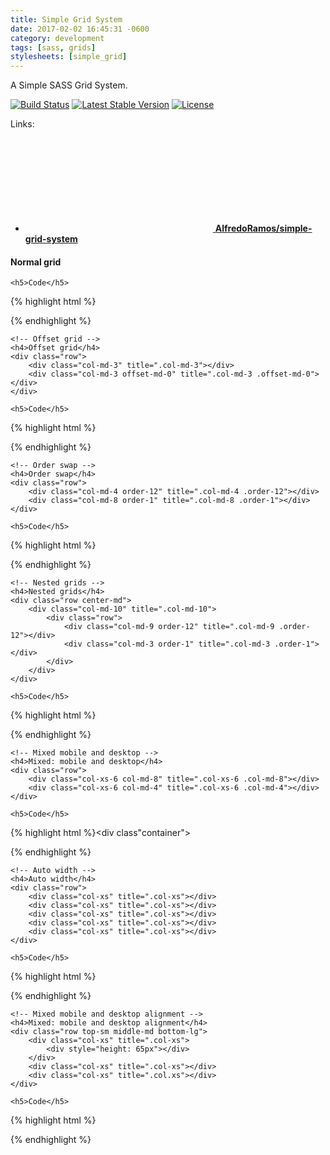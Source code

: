 ```yaml
---
title: Simple Grid System
date: 2017-02-02 16:45:31 -0600
category: development
tags: [sass, grids]
stylesheets: [simple_grid]
---
```

A Simple SASS Grid System.

[![Build Status](https://img.shields.io/travis/AlfredoRamos/simple-grid-system.svg?style=flat-square&maxAge=3600)](https://travis-ci.org/AlfredoRamos/simple-grid-system) [![Latest Stable Version](https://img.shields.io/github/tag/AlfredoRamos/simple-grid-system.svg?style=flat-square&label=stable&maxAge=3600)](https://github.com/AlfredoRamos/simple-grid-system/releases) [![License](https://img.shields.io/github/license/AlfredoRamos/simple-grid-system.svg?style=flat-square)](https://raw.githubusercontent.com/AlfredoRamos/simple-grid-system/master/LICENSE)

Links:

- [<svg class="icon icon-github"><use xlink:href="#github"></use></svg> **AlfredoRamos/simple-grid-system**](https://github.com/AlfredoRamos/simple-grid-system)

<div class="container">
	<!-- Normal grid -->
	<h4>Normal grid</h4>
	<div class="row">
		<div class="col-md-1" title=".col-md-1"></div>
		<div class="col-md-11" title=".col-md-11"></div>
	</div>
	<div class="row">
		<div class="col-md-2" title=".col-md-2"></div>
		<div class="col-md-10" title=".col-md-10"></div>
	</div>
	<div class="row">
		<div class="col-md-3" title=".col-md-3"></div>
		<div class="col-md-9" title=".col-md-9"></div>
	</div>
	<div class="row">
		<div class="col-md-4" title=".col-md-4"></div>
		<div class="col-md-8" title=".col-md-8"></div>
	</div>
	<div class="row">
		<div class="col-md-5" title=".col-md-5"></div>
		<div class="col-md-7" title=".col-md-7"></div>
	</div>
	<div class="row">
		<div class="col-md-6" title=".col-md-6"></div>
		<div class="col-md-6" title=".col-md-6"></div>
	</div>
	<div class="row">
		<div class="col-md-7" title=".col-md-7"></div>
		<div class="col-md-5" title=".col-md-5"></div>
	</div>
	<div class="row">
		<div class="col-md-8" title=".col-md-8"></div>
		<div class="col-md-4" title=".col-md-4"></div>
	</div>
	<div class="row">
		<div class="col-md-9" title=".col-md-9"></div>
		<div class="col-md-3" title=".col-md-3"></div>
	</div>
	<div class="row">
		<div class="col-md-10" title=".col-md-10"></div>
		<div class="col-md-2" title=".col-md-2"></div>
	</div>
	<div class="row">
		<div class="col-md-11" title=".col-md-11"></div>
		<div class="col-md-1" title=".col-md-1"></div>
	</div>

	<h5>Code</h5>
{% highlight html %}<div class="container">
	<div class="row">
		<div class="col-md-1"></div>
		<div class="col-md-11"></div>
	</div>
	<div class="row">
		<div class="col-md-2"></div>
		<div class="col-md-10"></div>
	</div>
	<div class="row">
		<div class="col-md-3"></div>
		<div class="col-md-9"></div>
	</div>
	<div class="row">
		<div class="col-md-4"></div>
		<div class="col-md-8"></div>
	</div>
	<div class="row">
		<div class="col-md-5"></div>
		<div class="col-md-7"></div>
	</div>
	<div class="row">
		<div class="col-md-6"></div>
		<div class="col-md-6"></div>
	</div>
	<div class="row">
		<div class="col-md-7"></div>
		<div class="col-md-5"></div>
	</div>
	<div class="row">
		<div class="col-md-8"></div>
		<div class="col-md-4"></div>
	</div>
	<div class="row">
		<div class="col-md-9"></div>
		<div class="col-md-3"></div>
	</div>
	<div class="row">
		<div class="col-md-10"></div>
		<div class="col-md-2"></div>
	</div>
	<div class="row">
		<div class="col-md-11"></div>
		<div class="col-md-1"></div>
	</div>
</div>{% endhighlight %}
	<!-- Normal grid -->

	<!-- Offset grid -->
	<h4>Offset grid</h4>
	<div class="row">
		<div class="col-md-3" title=".col-md-3"></div>
		<div class="col-md-3 offset-md-0" title=".col-md-3 .offset-md-0"></div>
	</div>

	<h5>Code</h5>
{% highlight html %}<div class="container">
	<div class="row">
		<div class="col-md-3"></div>
		<div class="col-md-3 offset-md-0"></div>
	</div>
</div>{% endhighlight %}
	<!-- Offset grid -->

	<!-- Order swap -->
	<h4>Order swap</h4>
	<div class="row">
		<div class="col-md-4 order-12" title=".col-md-4 .order-12"></div>
		<div class="col-md-8 order-1" title=".col-md-8 .order-1"></div>
	</div>

	<h5>Code</h5>
{% highlight html %}<div class="container">
	<div class="row">
		<div class="col-md-4 order-12"></div>
		<div class="col-md-8 order-1"></div>
	</div>
</div>{% endhighlight %}
	<!-- Order swap -->

	<!-- Nested grids -->
	<h4>Nested grids</h4>
	<div class="row center-md">
		<div class="col-md-10" title=".col-md-10">
			<div class="row">
				<div class="col-md-9 order-12" title=".col-md-9 .order-12"></div>
				<div class="col-md-3 order-1" title=".col-md-3 .order-1"></div>
			</div>
		</div>
	</div>

	<h5>Code</h5>
{% highlight html %}<div class="container">
	<div class="row center-md">
		<div class="col-md-10">
			<div class="row">
				<div class="col-md-9 order-12"></div>
				<div class="col-md-3 order-1"></div>
			</div>
		</div>
	</div>
</div>{% endhighlight %}
	<!-- Nested grids -->

	<!-- Mixed mobile and desktop -->
	<h4>Mixed: mobile and desktop</h4>
	<div class="row">
		<div class="col-xs-6 col-md-8" title=".col-xs-6 .col-md-8"></div>
		<div class="col-xs-6 col-md-4" title=".col-xs-6 .col-md-4"></div>
	</div>

	<h5>Code</h5>
{% highlight html %}<div class"container">
	<div class="row">
		<div class="col-xs-6 col-md-8"></div>
		<div class="col-xs-6 col-md-4"></div>
	</div>
</div>{% endhighlight %}
	<!-- Mixed mobile and desktop -->

	<!-- Auto width -->
	<h4>Auto width</h4>
	<div class="row">
		<div class="col-xs" title=".col-xs"></div>
		<div class="col-xs" title=".col-xs"></div>
		<div class="col-xs" title=".col-xs"></div>
		<div class="col-xs" title=".col-xs"></div>
		<div class="col-xs" title=".col-xs"></div>
	</div>

	<h5>Code</h5>
{% highlight html %}<div class="container">
	<div class="row">
		<div class="col-xs"></div>
		<div class="col-xs"></div>
		<div class="col-xs"></div>
		<div class="col-xs"></div>
		<div class="col-xs"></div>
	</div>
</div>{% endhighlight %}
	<!-- Auto width -->

	<!-- Mixed mobile and desktop alignment -->
	<h4>Mixed: mobile and desktop alignment</h4>
	<div class="row top-sm middle-md bottom-lg">
		<div class="col-xs" title=".col-xs">
			<div style="height: 65px"></div>
		</div>
		<div class="col-xs" title=".col-xs"></div>
		<div class="col-xs" title=".col.xs"></div>
	</div>

	<h5>Code</h5>
{% highlight html %}<div class="container">
	<div class="row top-sm middle-md bottom-lg">
		<div class="col-xs"></div>
		<div class="col-xs"></div>
		<div class="col-xs"></div>
	</div>
</div>{% endhighlight %}
	<!-- Mixed mobile and desktop alignment -->
</div>
